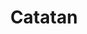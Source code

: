 ---
title: "Catatan"
summary: "Catatan tantangan yang ditemui ketika bekerja pada bidang IT"
Params:
pembuka: "Terima kasih telah mengunjungi laman Blog ini. di sini tempat saya mencatat solusi yang telah saya temui saat berhadapan dengan teknologi pun jika saya ingin berbagi tutorial.
Catatan yang ada di sini ditujukan untuk saya jika saya memerlukannya di lain waktu. Namun, jika ada yang terbantu dengan catatan saya. tentu akan lebih bermanfaat."

---